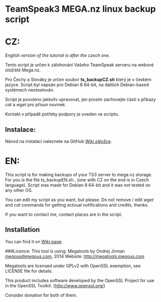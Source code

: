 # TeamSpeak3 MEGA.nz linux backup script

# CZ:
_English version of the tutorial is after the czech one._

Tento script je určen k zálohování Vašeho TeamSpeak serveru na webové úložiště Mega.nz.

Pro Čechy a Slováky je určen soubor __ts_backupCZ.sh__ který je v českém jazyce. Script byl napsán pro Debian 8 64-bit, na dalších Debian-based systémech neotestován.

Script je povoleno jakkoliv upravovat, jen  prosím zachovejte části s příkazy _cat_ a _wget_ pro přísun novinek.

Kontakt v případě potřeby podpory je uveden ve scriptu.

## Instalace:
Návod na instalaci naleznete na GitHub [Wiki záložce](https://github.com/DJIronic/mega-ts-backup/wiki).


# EN:
This script is for making backups of your TS3 server to mega.nz storage.
For you is the file ts_backupEN.sh.. (one with CZ on the end is in Czech language). Script was made for Debian 8 64-bit and it was not tested on any other OS.
 
 You can edit my script as you want, but please. Do not remove / edit _wget_ and _cat_ commands for getting actoual notifications and credits, thanks.
 
If you want to contact me, contact places are in the script.

## Installation 
You can find it on [Wiki page](https://github.com/DJIronic/mega-ts-backup/wiki).

###Licence:
This tool is using:
Megatools by Ondrej Jirman <megous@megous.com>, 2014
Webiste: http://megatools.megous.com

Megatools are licensed under GPLv2 with OpenSSL exemption, see LICENSE
file for details.

This product includes software developed by the OpenSSL Project for use
in the OpenSSL Toolkit. (http://www.openssl.org/)

Consider donation for both of them.

